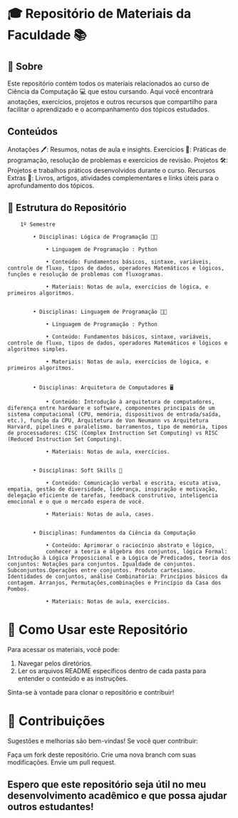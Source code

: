 # 🎓 Repositório de Materiais da Faculdade 📚

## 📝 Sobre
Este repositório contém todos os materiais relacionados ao curso de Ciência da Computação 💻 que estou cursando. 
Aqui você encontrará anotações, exercícios, projetos e outros recursos que compartilho para facilitar o aprendizado e o acompanhamento dos tópicos estudados.


## Conteúdos 
Anotações 🖊️: Resumos, notas de aula e insights.
Exercícios 🧠: Práticas de programação, resolução de problemas e exercícios de revisão.
Projetos 🛠️: Projetos e trabalhos práticos desenvolvidos durante o curso.
Recursos Extras 📖: Livros, artigos, atividades complementares e links úteis para o aprofundamento dos tópicos.

## 📂 Estrutura do Repositório
        1º Semestre

            • Disciplinas: Lógica de Programação 🧑‍💻

                • Linguagem de Programação : Python

                • Conteúdo: Fundamentos básicos, sintaxe, variáveis, controle de fluxo, tipos de dados, operadores Matemáticos e lógicos, funções e resolução de problemas com fluxogramas.

                • Materiais: Notas de aula, exercícios de lógica, e primeiros algoritmos.


            • Disciplinas: Linguagem de Programação 🧑‍💻

                • Linguagem de Programação : Python

                • Conteúdo: Fundamentos básicos, sintaxe, variáveis, controle de fluxo, tipos de dados, operadores Matemáticos e lógicos e algoritmos simples.

                • Materiais: Notas de aula, exercícios de lógica, e primeiros algoritmos.


            • Disciplinas: Arquitetura de Computadores 🖥️

                • Conteúdo: Introdução à arquitetura de computadores, diferença entre hardware e software, componentes principais de um sistema computacional (CPU, memória, dispositivos de entrada/saída, etc.), função da CPU, Arquitetura de Von Neumann vs Arquitetura Harvard, pipelines e paralelismo. barramentos, tipo de memória, tipos de processadores: CISC (Complex Instruction Set Computing) vs RISC (Reduced Instruction Set Computing).  

                • Materiais: Notas de aula, exercícios.

        
            • Disciplinas: Soft Skills 🧠

                • Conteúdo: Comunicação verbal e escrita, escuta ativa, empatia, gestão de diversidade, liderança, inspiração e motivação, delegação eficiente de tarefas, feedback construtivo, inteligencia emocional e o que o mercado espera de você.

                • Materiais: Notas de aula, cases.

            
            • Disciplinas: Fundamentos da Ciência da Computação

                • Conteúdo: Aprimorar o raciocínio abstrato e lógico,
                conhecer a teoria e álgebra dos conjuntos, lógica Formal: Introdução à Lógica Proposicional e a Lógica de Predicados, teoria dos conjuntos: Notações para conjuntos. Igualdade de conjuntos. Subconjuntos.Operações entre conjuntos. Produto cartesiano. Identidades de conjuntos, análise Combinatória: Princípios básicos da contagem. Arranjos, Permutações,combinações e Princípio da Casa dos Pombos.

                • Materiais: Notas de aula, exercícios.



# 🚀 Como Usar este Repositório
Para acessar os materiais, você pode:

1. Navegar pelos diretórios.
2. Ler os arquivos README específicos dentro de cada pasta para entender o conteúdo e as instruções.

Sinta-se à vontade para clonar o repositório e contribuir!

# 🤝 Contribuições
Sugestões e melhorias são bem-vindas! Se você quer contribuir:

Faça um fork deste repositório.
Crie uma nova branch com suas modificações.
Envie um pull request.


## Espero que este repositório seja útil no meu desenvolvimento acadêmico e que possa ajudar outros estudantes!